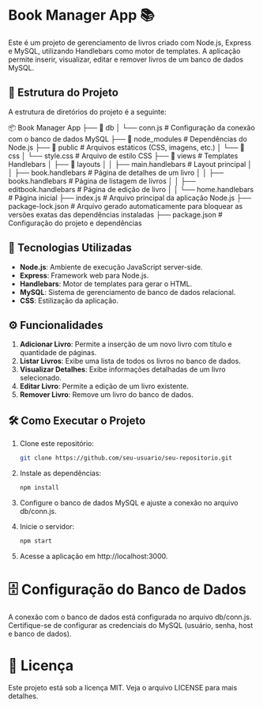 # Book Manager App 📚

Este é um projeto de gerenciamento de livros criado com Node.js, Express e MySQL, utilizando Handlebars como motor de templates. A aplicação permite inserir, visualizar, editar e remover livros de um banco de dados MySQL.

## 📂 Estrutura do Projeto

A estrutura de diretórios do projeto é a seguinte:

📦 Book Manager App 
├── 📂 db 
│ └── conn.js # Configuração da conexão com o banco de dados MySQL 
├── 📂 node_modules # Dependências do Node.js 
├── 📂 public # Arquivos estáticos (CSS, imagens, etc.) 
│ └── 📂 css │ └── style.css # Arquivo de estilo CSS 
├── 📂 views # Templates Handlebars
│ ├── 📂 layouts 
│ │ ├── main.handlebars # Layout principal 
│ │ ├── book.handlebars # Página de detalhes de um livro 
│ │ ├── books.handlebars # Página de listagem de livros 
│ │ ├── editbook.handlebars # Página de edição de livro 
│ │ └── home.handlebars # Página inicial
├── index.js # Arquivo principal da aplicação Node.js 
├── package-lock.json # Arquivo gerado automaticamente para bloquear as versões exatas das dependências instaladas 
├── package.json # Configuração do projeto e dependências


## 🚀 Tecnologias Utilizadas

- **Node.js**: Ambiente de execução JavaScript server-side.
- **Express**: Framework web para Node.js.
- **Handlebars**: Motor de templates para gerar o HTML.
- **MySQL**: Sistema de gerenciamento de banco de dados relacional.
- **CSS**: Estilização da aplicação.

## ⚙️ Funcionalidades

1. **Adicionar Livro**: Permite a inserção de um novo livro com título e quantidade de páginas.
2. **Listar Livros**: Exibe uma lista de todos os livros no banco de dados.
3. **Visualizar Detalhes**: Exibe informações detalhadas de um livro selecionado.
4. **Editar Livro**: Permite a edição de um livro existente.
5. **Remover Livro**: Remove um livro do banco de dados.

## 🛠️ Como Executar o Projeto

1. Clone este repositório:
   ```bash
   git clone https://github.com/seu-usuario/seu-repositorio.git

2. Instale as dependências:
   ```bash
   npm install
3. Configure o banco de dados MySQL e ajuste a conexão no arquivo db/conn.js.

4. Inicie o servidor:
   ```bash
   npm start
5. Acesse a aplicação em http://localhost:3000.

# 🗄️ Configuração do Banco de Dados
A conexão com o banco de dados está configurada no arquivo db/conn.js. Certifique-se de configurar as credenciais do MySQL (usuário, senha, host e banco de dados).

# 📄 Licença
Este projeto está sob a licença MIT. Veja o arquivo LICENSE para mais detalhes.
